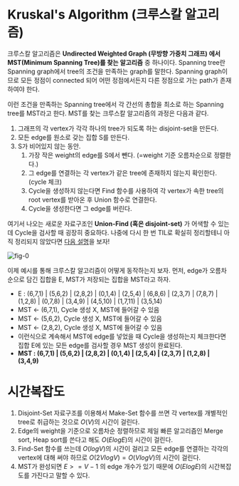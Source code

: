 # Kruskal's Algorithm (크루스칼 알고리즘)

크루스칼 알고리즘은 **Undirected Weighted Graph (무방향 가중치 그래프) 에서 MST(Minimum Spanning Tree)를 찾는 알고리즘** 중 하나이다. Spanning tree란 Spanning graph에서 tree의 조건을 만족하는 graph를 말한다. Spanning graph이므로 모든 정점이 connected 되어 어떤 정점에서든지 다른 정점으로 가는 path가 존재하여야 한다.

이런 조건을 만족하는 Spanning tree에서 각 간선의 총합을 최소로 하는 Spanning tree를 MST라고 한다. MST를 찾는 크루스칼 알고리즘의 과정은 다음과 같다.

1. 그래프의 각 vertex가 각각 하나의 tree가 되도록 하는 disjoint-set을 만든다.
2. 모든 edge를 원소로 갖는 집합 S를 만든다.
3. S가 비어있지 않는 동안.
   1. 가장 작은 weight의 edge를 S에서 뺀다. (=weight 기준 오름차순으로 정렬한다.)
   2. 그 edge를 연결하는 각 vertex가 같은 tree에 존재하지 않는지 확인한다. (cycle 체크)
   3. Cycle을 생성하지 않는다면 Find 함수를 사용하여 각 vertex가 속한 tree의 root vertex를 받아온 후 Union 함수로 연결한다.
   4. Cycle을 생성한다면 그 edge를 버린다.

여기서 나오는 새로운 자료구조인 **Union-Find (혹은 disjoint-set)** 가 어색할 수 있는데 Cycle을 검사할 때 굉장히 중요하다. 나중에 다시 한 번 TIL로 확실히 정리할테니 아직 정리되지 않았다면 [다음 설명](http://bowbowbow.tistory.com/26)을 보자!

![fig-0](https://user-images.githubusercontent.com/35518072/39518989-f63c3552-4e3f-11e8-87e2-fe24e1c12e39.jpg)

이제 예시를 통해 크루스칼 알고리즘이 어떻게 동작하는지 보자. 먼저, edge가 오름차순으로 담긴 집합을 E, MST가 저장되는 집합을 MST라고 하자.

* E : (6,7,1) | (5,6,2) | (2,8,2) | (0,1,4) | (2,5,4) | (6,8,6) | (2,3,7) | (7,8,7) | (1,2,8) | (0,7,8) | (3,4,9) | (4,5,10) | (1,7,11) | (3,5,14)
* MST ← (6,7,1), Cycle 생성 X, MST에 들어갈 수 있음
* MST ← (5,6,2), Cycle 생성 X, MST에 들어갈 수 있음
* MST ← (2,8,2), Cycle 생성 X, MST에 들어갈 수 있음
* 이런식으로 계속해서 MST에 edge를 넣었을 때 Cycle을 생성하는지 체크한다면 집합 E에 있는 모든 edge를 검사할 경우 MST 생성이 완료된다.
* **MST : (6,7,1) | (5,6,2) | (2,8,2) | (0,1,4) | (2,5,4) | (2,3,7) | (1,2,8) |  (3,4,9)**



# 시간복잡도

1. Disjoint-Set 자료구조를 이용해서 Make-Set 함수를 쓰면 각 vertex를 개별적인 tree로 취급하는 것으로 $O(V)$의 시간이 걸린다.
2. Edge의 weight을 기준으로 오름차순 정렬하므로 제일 빠른 알고리즘인 Merge sort, Heap sort를 쓴다고 해도 $O(E log E)$의 시간이 걸린다.
3. Find-Set 함수를 쓰는데 $O(logV)$의 시간이 걸리고 모든 edge를 연결하는 각각의 vertex에 대해 써야 하므로 $O(2VlogV)=O(VlogV)$의 시간이 걸린다.
4. MST가 완성되면 $E>=V-1$ 의 edge 개수가 있기 때문에 $O(ElogE)$의 시간복잡도를 가진다고 말할 수 있다.